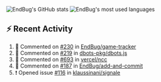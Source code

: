 ![EndBug's GitHub stats](https://github-readme-stats.vercel.app/api?username=endbug&show_icons=true&theme=dark)
![EndBug's most used languages](https://github-readme-stats.vercel.app/api/top-langs/?username=endbug&layout=compact&theme=dark)

## ⚡ Recent Activity

<!--START_SECTION:activity-->
1. 💬 Commented on [#230](https://github.com//EndBug/game-tracker/issues/230) in [EndBug/game-tracker](https://github.com//EndBug/game-tracker)
2. 💬 Commented on [#219](https://github.com//dbots-pkg/dbots.js/issues/219) in [dbots-pkg/dbots.js](https://github.com//dbots-pkg/dbots.js)
3. 💬 Commented on [#693](https://github.com//vercel/ncc/issues/693) in [vercel/ncc](https://github.com//vercel/ncc)
4. 💬 Commented on [#187](https://github.com//EndBug/add-and-commit/issues/187) in [EndBug/add-and-commit](https://github.com//EndBug/add-and-commit)
5. ❗️ Opened issue [#116](https://github.com//klaussinani/signale/issues/116) in [klaussinani/signale](https://github.com//klaussinani/signale)
<!--END_SECTION:activity-->
